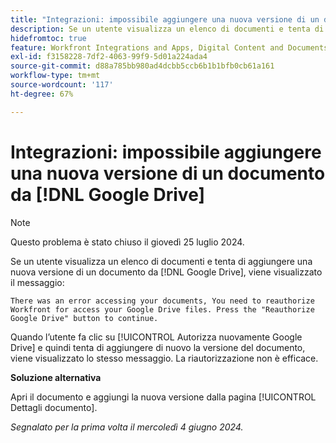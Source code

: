 ```yaml
---
title: "Integrazioni: impossibile aggiungere una nuova versione di un documento da  [!DNL Google Drive]"
description: Se un utente visualizza un elenco di documenti e tenta di aggiungere una nuova versione di un documento da [!DNL Google Drive], visualizza un messaggio. È disponibile una soluzione alternativa.
hidefromtoc: true
feature: Workfront Integrations and Apps, Digital Content and Documents
exl-id: f3158228-7df2-4063-99f9-5d01a224ada4
source-git-commit: d88a785bb980ad4dcbb5ccb6b1b1bfb0cb61a161
workflow-type: tm+mt
source-wordcount: '117'
ht-degree: 67%

---
```


# Integrazioni: impossibile aggiungere una nuova versione di un documento da [!DNL Google Drive]

>[!NOTE]
>
>Questo problema è stato chiuso il giovedì 25 luglio 2024.

Se un utente visualizza un elenco di documenti e tenta di aggiungere una nuova versione di un documento da [!DNL Google Drive], viene visualizzato il messaggio:

`There was an error accessing your documents, You need to reauthorize Workfront for access your Google Drive files. Press the "Reauthorize Google Drive" button to continue.`

Quando l’utente fa clic su [!UICONTROL Autorizza nuovamente Google Drive] e quindi tenta di aggiungere di nuovo la versione del documento, viene visualizzato lo stesso messaggio. La riautorizzazione non è efficace.

**Soluzione alternativa**

Apri il documento e aggiungi la nuova versione dalla pagina [!UICONTROL Dettagli documento].

_Segnalato per la prima volta il mercoledì 4 giugno 2024._
